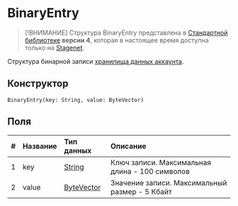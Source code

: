 # BinaryEntry

> [!ВНИМАНИЕ]
> Структура BinaryEntry представлена в [Стандартной библиотеке](/ride/script/standard-library.md) **версии 4**, которая в настоящее время доступна только на [Stagenet](/blockchain/blockchain-network/stage-network.md).

Структура бинарной записи [хранилища данных аккаунта](/blockchain/account/account-data-storage.md).

## Конструктор

```ride
BinaryEntry(key: String, value: ByteVector)
```

## Поля

|   #   | Название | Тип данных | Описание |
| :--- | :--- | :--- | :--- |
| 1 | key | [String](/ride/data-types/string.md) | Ключ записи. Максимальная длина - 100 символов |
| 2 | value| [ByteVector](/ride/data-types/byte-vector.md) | Значение записи. Максимальный размер - 5 Кбайт |
